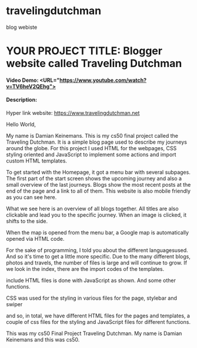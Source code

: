 # travelingdutchman
blog webiste

# YOUR PROJECT TITLE: Blogger website called Traveling Dutchman
#### Video Demo:  <URL="https://www.youtube.com/watch?v=TV6heV2QEhg">
#### Description:
Hyper link website: https://www.travelingdutchman.net

Hello World,

My name is Damian Keinemans. This is my cs50 final project called the Traveling Dutchman. It is a simple blog page used to describe my journeys around the globe. For this project I used HTML for the webpages, CSS styling oriented and JavaScript to implement some actions and import custom HTML templates.

To get started with the Homepage, it got a menu bar with several subpages. The first part of the start screen shows the upcoming journey and also a small overview of the last journeys. Blogs show the most recent posts at the end of the page and a link to all of them. This website is also mobile friendly as you can see here.

What we see here is an overview of all blogs together. All titles are also clickable and lead you to the specific journey. When an image is clicked, it shifts to the side.

When the map is opened from the menu bar, a Google map is automatically opened via HTML code.

For the sake of programming, I told you about the different languages ​​used. And so it's time to get a little more specific. Due to the many different blogs, photos and travels, the number of files is large and will continue to grow. If we look in the index, there are the import codes of the templates.

include HTML files is done with JavaScript as shown. And some other functions.

CSS was used for the styling in various files for the page, stylebar and swiper

and so, in total, we have different HTML files for the pages and templates, a couple of css files for the styling and JavaScript files for different functions.

This was my cs50 Final Project Traveling Dutchman. My name is Damian Keinemans and this was cs50.

